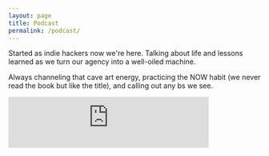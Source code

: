 ```yaml
---
layout: page
title: Podcast
permalink: /podcast/
---
```


Started as indie hackers now we're here. Talking about life and lessons learned as we turn our agency into a well-oiled machine. 
 
Always channeling that cave art energy, practicing the NOW habit (we never read the book but like the title), and calling out any bs we see.

<iframe src="https://podcasters.spotify.com/pod/show/buildersbanter/embed/episodes/Dangers-of-Building-in-Public--Course-Creator-Charlatans--Agency-Secrets--Higher-Testosterone--Higher-Revenue-e267145/a-aa26tqp" height="102px" width="400px" frameborder="0" scrolling="no"></iframe>